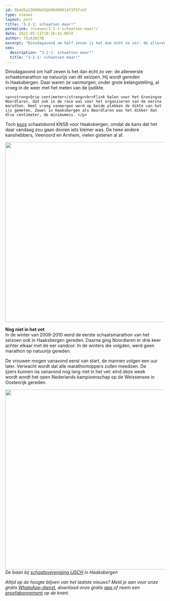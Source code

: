 ```yaml
---
id: 6b4d5a13b90b41bb98d89614f3f5fcbf
type: nieuws
layout: post
title: "3-2-1: schaatsen maar!"
permalink: /nieuws/3-2-1-schaatsen-maar!/
date: 2022-05-11T19:16:41.067Z
author: 7biA1WiYB
excerpt: "Dinsdagavond om half zeven is het dan écht zo ver: de allereerste schaatsmarathon op natuurijs van dit seizoen. Hij wordt gereden in Haaksbergen. Daar waren ze vanmorgen, onder grote belangstelling, al vroeg in de weer met het meten van de ijsdikte.   "
seo:
  description: "3-2-1: schaatsen maar!"
  title: "3-2-1: schaatsen maar!"
---
```

Dinsdagavond om half zeven is het dan écht zo ver: de allereerste schaatsmarathon op natuurijs van dit seizoen. Hij wordt gereden in Haaksbergen. Daar waren ze vanmorgen, onder grote belangstelling, al vroeg in de weer met het meten van de ijsdikte.   

    <p><strong>Drie centimeter</strong><br>Flink balen voor het Groningse Noordlaren, dat ook in de race was voor het organiseren van de eerste marathon. Heel vroeg vanmorgen werd op beide plekken de dikte van het ijs gemeten. Zowel in Haaksbergen als Noordlaren was het dikker dan drie centimeter, de minimumeis. </p>
<p>Toch <a href="http://knsb.nl/nieuws/eerste-marathon-op-natuurijs-vanavond-in-haaksbergen/">koos</a> schaatsbond KNSB voor Haaksbergen, omdat de kans dat het daar vandaag zou gaan dooien iets kleiner was. De twee andere kanshebbers, Veenoord en Arnhem, vielen gisteren al af.</p>
<p><div class="media media-element-container media-default"><div id="file-15306" class="file file-image file-image-jpeg">

        
  
  <div class="content">
    <img title="ANP" height="567" width="850" style="font-size: 13.008px; line-height: 20.0063px;" class="media-element file-default" src="https://7dagen.netlify.app/sites/default/files/schaats2.jpg" alt="">  </div>

  
</div>
</div>
<p><strong>Nog niet in het vet</strong><br>In de winter van<strong> </strong>2009-2010 werd de eerste schaatsmarathon van het seizoen ook in Haaksbergen gereden. Daarna ging Noordlaren er drie keer achter elkaar met de eer vandoor. In de winters die volgden, werd geen marathon op natuurijs gereden. </p>
<p>De vrouwen mogen vanavond eerst van start, de mannen volgen een uur later. Verwacht wordt dat alle marathontoppers zullen meedoen. De ijzers kunnen na vanavond nog lang niet in het vet: eind deze week wordt wordt het open Nederlands kampioenschap op de Weissensee in Oostenrijk gereden. <br><div class="media media-element-container media-default"><div id="file-15308" class="file file-image file-image-jpeg">

        
  
  <div class="content">
    <img title="ANP" height="567" width="850" class="media-element file-default" src="https://7dagen.netlify.app/sites/default/files/schaats4.jpg" alt="">  </div>

  
</div>
</div><em>De baan bij <a href="http://www.ijsch.nl/">schaatsvereniging IJSCH</a> in Haaksbergen</em>
<p><em>Altijd op de hoogte blijven van het laatste nieuws? Meld je aan voor onze gratis <a href="https://7dagen.netlify.app/whatsapp">WhatsApp-dienst</a>, download onze gratis <a href="https://7dagen.netlify.app/app">app </a>of neem een <a href="https://7dagen.netlify.app/abonnement">proefabonnement</a> op de krant.</em></p>  
